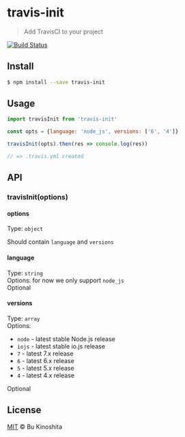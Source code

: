 # travis-init

> Add TravisCI to your project

[![Build Status](https://travis-ci.org/bukinoshita/travis-init.svg?branch=master)](https://travis-ci.org/bukinoshita/travis-init)

## Install

```bash
$ npm install --save travis-init
```

## Usage

```js
import travisInit from 'travis-init'

const opts = {language: 'node_js', versions: ['6', '4']}

travisInit(opts).then(res => console.log(res))

// => .travis.yml created
```

## API
### travisInit(options)

#### options
Type: `object`

Should contain `language` and `versions`

#### language
Type: `string`<br/>
Options: for now we only support `node_js`<br/>
Optional

#### versions
Type: `array`<br/>
Options:<br/>
- `node` - latest stable Node.js release<br/>
- `iojs` - latest stable io.js release<br/>
- `7` - latest 7.x release<br/>
- `6` - latest 6.x release<br/>
- `5` - latest 5.x release<br/>
- `4` - latest 4.x release<br/>

Optional

## License
[MIT](https://github.com/bukinoshita/travis-init/blob/master/LICENSE) &copy; Bu Kinoshita
